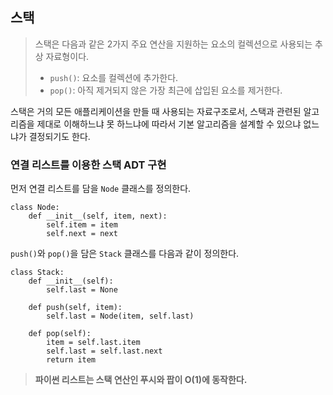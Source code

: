 ## 스택

> 스택은 다음과 같은 2가지 주요 연산을 지원하는 요소의 컬렉션으로 사용되는 추상 자료형이다.
> - `push()`: 요소를 컬렉션에 추가한다.
> - `pop()`: 아직 제거되지 않은 가장 최근에 삽입된 요소를 제거한다.

스택은 거의 모든 애플리케이션을 만들 때 사용되는 자료구조로서, 스택과 관련된 알고리즘을 제대로 이해하느냐 못 하느냐에 따라서 기본 알고리즘을 설계할 수 있으냐 없느냐가 결정되기도 한다.

### 연결 리스트를 이용한 스택 ADT 구현
먼저 연결 리스트를 담을 `Node` 클래스를 정의한다.
```commandline
class Node:
    def __init__(self, item, next):
        self.item = item
        self.next = next
```
`push()`와 `pop()`을 담은 `Stack` 클래스를 다음과 같이 정의한다.
```commandline
class Stack:
    def __init__(self):
        self.last = None
    
    def push(self, item):
        self.last = Node(item, self.last)
    
    def pop(self):
        item = self.last.item
        self.last = self.last.next
        return item
```

> **파이썬 리스트는 스택 연산인 푸시와 팝이 O(1)에 동작한다.**